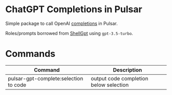 # ChatGPT Completions in Pulsar

Simple package to call OpenAI [completions](https://api.openai.com/v1/chat/completions) in Pulsar.

Roles/prompts borrowed from [ShellGpt](https://github.com/TheR1D/shell_gpt) using `gpt-3.5-turbo`.

# Commands

| Command                               | Description                            |
| ------------------------------------- | -------------------------------------- |
| pulsar-gpt-complete:selection to code | output code completion below selection |
